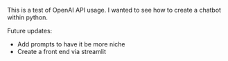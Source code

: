 This is a test of OpenAI API usage. I wanted to see how to create a chatbot within python. 

Future updates:
- Add prompts to have it be more niche
- Create a front end via streamlit
